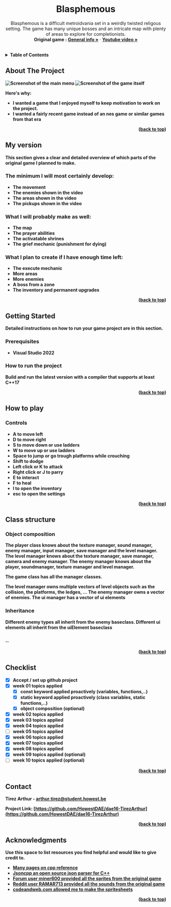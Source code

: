 <a name="readme-top"></a>

<!-- GENERAL GAME INFO -->
<br />
<div align="center">

  <h1 align="center">Blasphemous</h1>

  <p align="center">
    Blasphemous is a difficult metroidvania set in a weirdly twisted religous setting. The game has many unique bosses and an intricate map with plenty of areas to explore for completionists.
    <br />
    <strong>Original game : </strong>
    <a href="https://store.steampowered.com/app/774361/Blasphemous/"><strong>General info »</strong></a>
    ·
    <a href="https://youtu.be/XbWL90l_0Ow"><strong>Youtube video »<strong></a>
    <br />
    <br />
  </p>
</div>



<!-- TABLE OF CONTENTS -->
<details>
  <summary>Table of Contents</summary>
  <ol>
    <li>
      <a href="#about-the-project">About The Project</a>
    </li>
    <li>
      <a href="#my-version">My version</a>
    </li>
    <li>
      <a href="#getting-started">Getting Started</a>
    </li>
    <li><a href="#how-to-play">How To Play</a></li>
    <li><a href="#class-structure">Class structure</a></li>
    <li><a href="#checklist">Checklist</a></li>
    <li><a href="#contact">Contact</a></li>
    <li><a href="#acknowledgments">Acknowledgments</a></li>
  </ol>
</details>



<!-- ABOUT THE PROJECT -->
## About The Project

![Screenshot of the main menu](https://github.com/HowestDAE/dae16-TirezArthur/blob/main/Images/menu.png)
![Screenshot of the game itself](https://github.com/HowestDAE/dae16-TirezArthur/blob/main/Images/game.png)

Here's why:
* I wanted a game that I enjoyed myself to keep motivation to work on the project.
* I wanted a fairly recent game instead of an nes game or similar games from that era

<p align="right">(<a href="#readme-top">back to top</a>)</p>


## My version

This section gives a clear and detailed overview of which parts of the original game I planned to make.

### The minimum I will most certainly develop:
* The movement
* The enemies shown in the video
* The areas shown in the video
* The pickups shown in the video

### What I will probably make as well:
* The map
* The prayer abilities
* The activatable shrines
* The grief mechanic (punishment for dying)

### What I plan to create if I have enough time left:
* The execute mechanic
* More areas
* More enemies
* A boss from a zone
* The inventory and permanent upgrades

<p align="right">(<a href="#readme-top">back to top</a>)</p>


<!-- GETTING STARTED -->
## Getting Started
Detailed instructions on how to run your game project are in this section.

### Prerequisites

* Visual Studio 2022

### How to run the project

Build and run the latest version with a compiler that supports at least C++17

<p align="right">(<a href="#readme-top">back to top</a>)</p>



<!-- HOW TO PLAY -->
## How to play

### Controls
* A to move left
* D to move right
* S to move down or use ladders
* W to move up or use ladders
* Space to jump or go trough platforms while crouching
* Shift to dodge
* Left click or K to attack
* Right click or J to parry
* E to interact
* F to heal
* I to open the inventory
* esc to open the settings

<p align="right">(<a href="#readme-top">back to top</a>)</p>



<!-- CLASS STRUCTURE -->
## Class structure 

### Object composition 
The player class knows about the texture manager, sound manager, enemy manager, input manager, save manager and the level manager. 
The level manager knows about the texture manager, save manager, camera and enemy manager. 
The enemy manager knows about the player, soundmanager, texture manager and level manager. 

The game class has all the manager classes.

The level manager owns multiple vectors of level objects such as the collision, the platforms, the ledges, ...
The enemy manager owns a vector of enemies.
The ui manager has a vector of ui elements

### Inheritance 
Different enemy types all inherit from the enemy baseclass.
Different ui elements all inherit from the uiElement baseclass

### ..

<p align="right">(<a href="#readme-top">back to top</a>)</p>


<!-- CHECKLIST -->
## Checklist

- [x] Accept / set up github project
- [X] week 01 topics applied
    - [X] const keyword applied proactively (variables, functions,..)
    - [X] static keyword applied proactively (class variables, static functions,..)
    - [X] object composition (optional)
- [X] week 02 topics applied
- [X] week 03 topics applied
- [X] week 04 topics applied
- [ ] week 05 topics applied
- [X] week 06 topics applied
- [X] week 07 topics applied
- [X] week 08 topics applied
- [X] week 09 topics applied (optional)
- [ ] week 10 topics applied (optional)

<p align="right">(<a href="#readme-top">back to top</a>)</p>

<!-- CONTACT -->
## Contact

Tirez Arthur - arthur.tirez@student.howest.be

Project Link: [https://github.com/HowestDAE/dae16-TirezArthur](https://github.com/HowestDAE/dae16-TirezArthur)

<p align="right">(<a href="#readme-top">back to top</a>)</p>


<!-- ACKNOWLEDGMENTS -->
## Acknowledgments

Use this space to list resources you find helpful and would like to give credit to. 

* [Many pages on cpp reference](https://en.cppreference.com/w/)
* [Jsoncpp an open source json parser for C++](https://github.com/open-source-parsers/jsoncpp)
* [Forum user miner600 provided all the sprites from the original game](https://mugenguild.com/forum/topics/blasphemous-spritesupdated-191072.0.html)
* [Reddit user RAMAR713 provided all the sounds from the original game](https://www.reddit.com/r/Blasphemous/comments/xnl62p/blashpemous_sound_files/)
* [codeandweb.com allowed me to make the spritesheets](https://www.codeandweb.com/free-sprite-sheet-packer)

<p align="right">(<a href="#readme-top">back to top</a>)</p>


